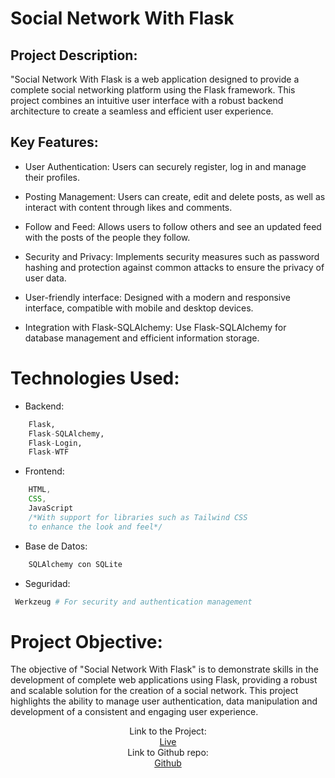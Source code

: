 # Social Network With Flask
## Project Description:

"Social Network With Flask is a web application designed to provide a complete social networking platform using the Flask framework. This project combines an intuitive user interface with a robust backend architecture to create a seamless and efficient user experience.

## Key Features:

- User Authentication: Users can securely register, log in and manage their profiles.

- Posting Management: Users can create, edit and delete posts, as well as interact with content through likes and comments.

- Follow and Feed: Allows users to follow others and see an updated feed with the posts of the people they follow.

- Security and Privacy: Implements security measures such as password hashing and protection against common attacks to ensure the privacy of user data.

- User-friendly interface: Designed with a modern and responsive interface, compatible with mobile and desktop devices.

- Integration with Flask-SQLAlchemy: Use Flask-SQLAlchemy for database management and efficient information storage.

# Technologies Used:

- Backend:
```python
    Flask,
    Flask-SQLAlchemy,
    Flask-Login,
    Flask-WTF
```

- Frontend: 
```js
    HTML, 
    CSS,
    JavaScript 
    /*With support for libraries such as Tailwind CSS
    to enhance the look and feel*/
```


- Base de Datos:
```python
    SQLAlchemy con SQLite
```

- Seguridad:
```python
 Werkzeug # For security and authentication management
```


# Project Objective:

The objective of "Social Network With Flask" is to demonstrate skills in the development of complete web applications using Flask, providing a robust and scalable solution for the creation of a social network. This project highlights the ability to manage user authentication, data manipulation and development of a consistent and engaging user experience.

<center>

Link to the Project:<br>
[Live](https://joshuaemil.pythonanywhere.com/) <br>
Link to Github repo:<br>
[Github](https://github.com/Joshua-EPR)
</center>
